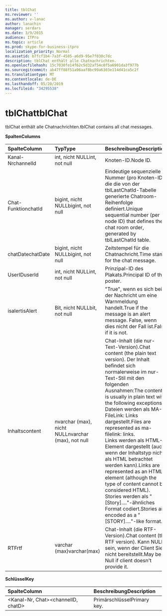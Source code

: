 ```yaml
---
title: tblChat
ms.reviewer: ''
ms.author: v-lanac
author: lanachin
manager: serdars
ms.date: 3/9/2015
audience: ITPro
ms.topic: article
ms.prod: skype-for-business-itpro
localization_priority: Normal
ms.assetid: b7fcf1b4-7a3f-4585-a6d9-95e7f030c7dc
description: tblChat enthält alle Chatnachrichten.
ms.openlocfilehash: 15c7030fe14f62c5d32af54c0f5a6901da3f977b
ms.sourcegitcommit: ab47ff88f51a96aaf8bc99a6303e114d41ca5c2f
ms.translationtype: MT
ms.contentlocale: de-DE
ms.lasthandoff: 05/20/2019
ms.locfileid: "34295538"
---
```

# <a name="tblchat"></a><span data-ttu-id="bed6c-103">tblChat</span><span class="sxs-lookup"><span data-stu-id="bed6c-103">tblChat</span></span>
 
<span data-ttu-id="bed6c-104">tblChat enthält alle Chatnachrichten.</span><span class="sxs-lookup"><span data-stu-id="bed6c-104">tblChat contains all chat messages.</span></span>
  
<span data-ttu-id="bed6c-105">**Spalten**</span><span class="sxs-lookup"><span data-stu-id="bed6c-105">**Columns**</span></span>

|<span data-ttu-id="bed6c-106">**Spalte**</span><span class="sxs-lookup"><span data-stu-id="bed6c-106">**Column**</span></span>|<span data-ttu-id="bed6c-107">**Typ**</span><span class="sxs-lookup"><span data-stu-id="bed6c-107">**Type**</span></span>|<span data-ttu-id="bed6c-108">**Beschreibung**</span><span class="sxs-lookup"><span data-stu-id="bed6c-108">**Description**</span></span>|
|:-----|:-----|:-----|
|<span data-ttu-id="bed6c-109">Kanal-Nr</span><span class="sxs-lookup"><span data-stu-id="bed6c-109">channelId</span></span>  <br/> |<span data-ttu-id="bed6c-110">int, nicht NULL</span><span class="sxs-lookup"><span data-stu-id="bed6c-110">int, not null</span></span>  <br/> |<span data-ttu-id="bed6c-111">Knoten-ID.</span><span class="sxs-lookup"><span data-stu-id="bed6c-111">Node ID.</span></span>  <br/> |
|<span data-ttu-id="bed6c-112">Chat-Funktion</span><span class="sxs-lookup"><span data-stu-id="bed6c-112">chatId</span></span>  <br/> |<span data-ttu-id="bed6c-113">bigint, nicht NULL</span><span class="sxs-lookup"><span data-stu-id="bed6c-113">bigint, not null</span></span>  <br/> |<span data-ttu-id="bed6c-114">Eindeutige sequenzielle Nummer (pro Knoten-ID), die die von der tblLastChatId-Tabelle generierte Chatroom-Reihenfolge definiert.</span><span class="sxs-lookup"><span data-stu-id="bed6c-114">Unique sequential number (per node ID) that defines the chat room order, generated by tblLastChatId table.</span></span>  <br/> |
|<span data-ttu-id="bed6c-115">chatDate</span><span class="sxs-lookup"><span data-stu-id="bed6c-115">chatDate</span></span>  <br/> |<span data-ttu-id="bed6c-116">bigint, nicht NULL</span><span class="sxs-lookup"><span data-stu-id="bed6c-116">bigint, not null</span></span>  <br/> |<span data-ttu-id="bed6c-117">Zeitstempel für die Chatnachricht.</span><span class="sxs-lookup"><span data-stu-id="bed6c-117">Time stamp for the chat message.</span></span>  <br/> |
|<span data-ttu-id="bed6c-118">UserID</span><span class="sxs-lookup"><span data-stu-id="bed6c-118">userId</span></span>  <br/> |<span data-ttu-id="bed6c-119">int, nicht NULL</span><span class="sxs-lookup"><span data-stu-id="bed6c-119">int, not null</span></span>  <br/> |<span data-ttu-id="bed6c-120">Prinzipal-ID des Plakats.</span><span class="sxs-lookup"><span data-stu-id="bed6c-120">Principal ID of the poster.</span></span>  <br/> |
|<span data-ttu-id="bed6c-121">isalert</span><span class="sxs-lookup"><span data-stu-id="bed6c-121">isAlert</span></span>  <br/> |<span data-ttu-id="bed6c-122">Bit, nicht NULL</span><span class="sxs-lookup"><span data-stu-id="bed6c-122">bit, not null</span></span>  <br/> |<span data-ttu-id="bed6c-123">"True", wenn es sich bei der Nachricht um eine Warnmeldung handelt.</span><span class="sxs-lookup"><span data-stu-id="bed6c-123">True if the message is an alert message.</span></span> <span data-ttu-id="bed6c-124">False, wenn dies nicht der Fall ist.</span><span class="sxs-lookup"><span data-stu-id="bed6c-124">False if it is not.</span></span>  <br/> |
|<span data-ttu-id="bed6c-125">Inhalts</span><span class="sxs-lookup"><span data-stu-id="bed6c-125">content</span></span>  <br/> |<span data-ttu-id="bed6c-126">nvarchar (max), nicht NULL</span><span class="sxs-lookup"><span data-stu-id="bed6c-126">nvarchar (max), not null</span></span>  <br/> | <span data-ttu-id="bed6c-127">Chat-Inhalt (die nur-Text-Version).</span><span class="sxs-lookup"><span data-stu-id="bed6c-127">Chat content (the plain text version).</span></span> <span data-ttu-id="bed6c-128">Der Inhalt befindet sich normalerweise im nur-Text-Stil mit den folgenden Ausnahmen:</span><span class="sxs-lookup"><span data-stu-id="bed6c-128">The content is usually in plain text with the following exceptions:</span></span> <br/>  <span data-ttu-id="bed6c-129">Dateien werden als MA-FileLink: Links dargestellt.</span><span class="sxs-lookup"><span data-stu-id="bed6c-129">Files are represented as ma-filelink: links.</span></span> <br/>  <span data-ttu-id="bed6c-130">Links werden als HTML-Element dargestellt (auch wenn der Inhaltstyp nicht als HTML betrachtet werden kann).</span><span class="sxs-lookup"><span data-stu-id="bed6c-130">Links are represented as an HTML element (although the type of content cannot be considered HTML).</span></span> <br/>  <span data-ttu-id="bed6c-131">Stories werden als "[Story]...."-ähnliches Format codiert.</span><span class="sxs-lookup"><span data-stu-id="bed6c-131">Stories are encoded as a "[STORY]...."-like format.</span></span> <br/> |
|<span data-ttu-id="bed6c-132">RTF</span><span class="sxs-lookup"><span data-stu-id="bed6c-132">rtf</span></span>  <br/> |<span data-ttu-id="bed6c-133">varchar (max)</span><span class="sxs-lookup"><span data-stu-id="bed6c-133">varchar(max)</span></span>  <br/> |<span data-ttu-id="bed6c-134">Chat-Inhalt (die RTF-Version).</span><span class="sxs-lookup"><span data-stu-id="bed6c-134">Chat content (the RTF version).</span></span> <span data-ttu-id="bed6c-135">Kann NULL sein, wenn der Client Sie nicht bereitstellt.</span><span class="sxs-lookup"><span data-stu-id="bed6c-135">May be Null if client doesn't provide it.</span></span>  <br/> |
   
<span data-ttu-id="bed6c-136">**Schlüssel**</span><span class="sxs-lookup"><span data-stu-id="bed6c-136">**Key**</span></span>

|<span data-ttu-id="bed6c-137">**Spalte**</span><span class="sxs-lookup"><span data-stu-id="bed6c-137">**Column**</span></span>|<span data-ttu-id="bed6c-138">**Beschreibung**</span><span class="sxs-lookup"><span data-stu-id="bed6c-138">**Description**</span></span>|
|:-----|:-----|
|<span data-ttu-id="bed6c-139">\<Kanal-Nr, Chat\></span><span class="sxs-lookup"><span data-stu-id="bed6c-139">\<channelID, chatD\></span></span>  <br/> |<span data-ttu-id="bed6c-140">Primärschlüssel</span><span class="sxs-lookup"><span data-stu-id="bed6c-140">Primary key.</span></span>  <br/> |
   

